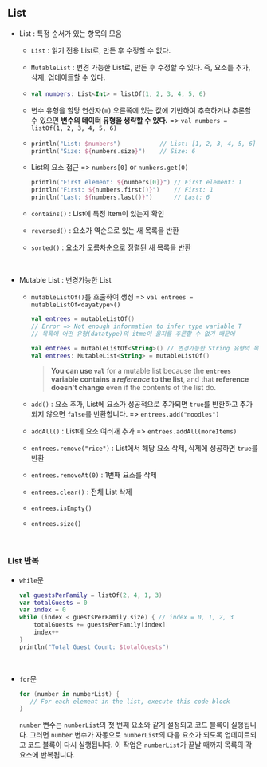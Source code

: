 ## List

+ List : 특정 순서가 있는 항목의 모음

  + `List` : 읽기 전용 List로, 만든 후 수정할 수 없다.

  + `MutableList` : 변경 가능한 List로, 만든 후 수정할 수 있다. 즉, 요소를 추가, 삭제, 업데이트할 수 있다.

  + ```kotlin
    val numbers: List<Int> = listOf(1, 2, 3, 4, 5, 6)
    ```

  + 변수 유형을 할당 연산자(=) 오른쪽에 있는 값에 기반하여 추측하거나 추론할 수 있으면 **변수의 데이터 유형을 생략할 수 있다.**  => `val numbers = listOf(1, 2, 3, 4, 5, 6)`

  + ```kotlin
    println("List: $numbers")   		// List: [1, 2, 3, 4, 5, 6]
    println("Size: ${numbers.size}") 	// Size: 6
    ```

  + List의 요소 접근 => `numbers[0]` or `numbers.get(0)`

    ```kotlin
    println("First element: ${numbers[0]}") // First element: 1
    println("First: ${numbers.first()}")	// First: 1
    println("Last: ${numbers.last()}")	   	// Last: 6
    ```

  + `contains()` : List에 특정 item이 있는지 확인

  + `reversed()` : 요소가 역순으로 있는 새 목록을 반환

  + `sorted()` : 요소가 오름차순으로 정렬된 새 목록을 반환    

<br>

+ Mutable List : 변경가능한 List

  + `mutableListOf()`를 호출하여 생성 => `val entrees = mutableListOf<dayatype>()`

    ```kotlin
    val entrees = mutableListOf()
    // Error => Not enough information to infer type variable T
    // 목록에 어떤 유형(datatype)의 itme이 올지를 추론할 수 없기 때문에
    
    val entrees = mutableListOf<String>() // 변경가능한 String 유형의 목록을 만든다.
    val entrees: MutableList<String> = mutableListOf()
    ```

    > **You can use `val`** for a mutable list because the **`entrees` variable contains a *reference* to the list**, and that **reference doesn't change** even if the contents of the list do.

  + `add()` : 요소 추가, List에 요소가 성공적으로 추가되면 `true`를 반환하고 추가되지 않으면 `false`를 반환합니다. => `entrees.add("noodles")`

  + `addAll()` : List에 요소 여러개 추가 => `entrees.addAll(moreItems)`

  + `entrees.remove("rice")` : List에서 해당 요소 삭제, 삭제에 성공하면 `true`를 반환

  + `entrees.removeAt(0)` : 1번째 요소를 삭제

  + `entrees.clear()` : 전체 List 삭제

  + `entrees.isEmpty()`

  + `entrees.size()` 

<br>

### List 반복

+ `while`문

  ```kotlin
  val guestsPerFamily = listOf(2, 4, 1, 3)
  var totalGuests = 0
  var index = 0
  while (index < guestsPerFamily.size) { // index = 0, 1, 2, 3
      totalGuests += guestsPerFamily[index]
      index++
  }
  println("Total Guest Count: $totalGuests")
  ```

<br>

+ `for`문

  ```kotlin
  for (number in numberList) {
     // For each element in the list, execute this code block
  }
  ```

  `number` 변수는 `numberList`의 첫 번째 요소와 같게 설정되고 코드 블록이 실행됩니다. 그러면 `number` 변수가 자동으로 `numberList`의 다음 요소가 되도록 업데이트되고 코드 블록이 다시 실행됩니다. 이 작업은 `numberList`가 끝날 때까지 목록의 각 요소에 반복됩니다. 


<br>



